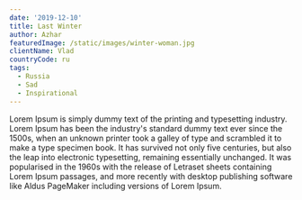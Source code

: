 ```yaml
---
date: '2019-12-10'
title: Last Winter
author: Azhar
featuredImage: /static/images/winter-woman.jpg
clientName: Vlad
countryCode: ru
tags:
  - Russia
  - Sad
  - Inspirational
---
```

Lorem Ipsum is simply dummy text of the printing and typesetting industry. Lorem Ipsum has been the industry's standard dummy text ever since the 1500s, when an unknown printer took a galley of type and scrambled it to make a type specimen book. It has survived not only five centuries, but also the leap into electronic typesetting, remaining essentially unchanged. It was popularised in the 1960s with the release of Letraset sheets containing Lorem Ipsum passages, and more recently with desktop publishing software like Aldus PageMaker including versions of Lorem Ipsum.
